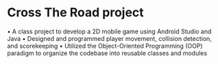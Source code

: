 # Cross The Road project
•	A class project to develop a 2D mobile game using Android Studio and Java
•	Designed and programmed player movement, collision detection, and scorekeeping
•	Utilized the Object-Oriented Programming (OOP) paradigm to organize the codebase into reusable classes and modules
